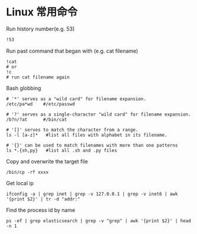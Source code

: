 # Linux 常用命令

Run history number(e.g. 53)
```bash
!53
```

Run past command that began with (e.g. cat filename)
```shell
!cat
# or
!c
# run cat filename again
```

Bash globbing
```shell
# '*' serves as a "wild card" for filename expansion.
/etc/pa*wd    #/etc/passwd

# '?' serves as a single-character "wild card" for filename expansion.
/b?n/?at      #/bin/cat

# '[]' serves to match the character from a range.
ls -l [a-z]*   #list all files with alphabet in its filename.

# '{}' can be used to match filenames with more than one patterns
ls *.{sh,py}   #list all .sh and .py files
```

Copy and overwrite the target file 
```shell
/bin/cp -rf xxxx
```

Get local ip
```shell
ifconfig -a | grep inet | grep -v 127.0.0.1 | grep -v inet6 | awk '{print $2}' | tr -d "addr:"
```

Find the process id by name
```shell
ps -ef | grep elasticsearch | grep -v "grep" | awk '{print $2}' | head -n 1
```

